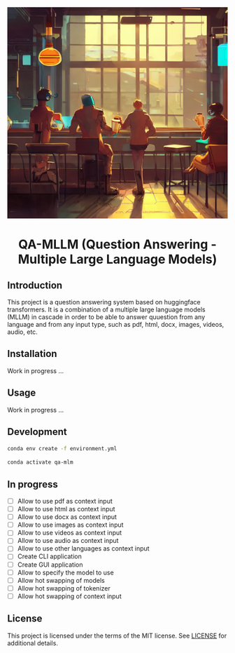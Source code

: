 <div align="center">

<img src="./docs/assets/qa-mllm.png" height="482" width="1447">

# QA-MLLM (Question Answering - Multiple Large Language Models)

</div>

## Introduction

This project is a question answering system based on huggingface transformers. It is a combination of a multiple large language models (MLLM) in cascade in order to be able to answer quuestion from any language and from any input type, such as pdf, html, docx, images, videos, audio, etc.

## Installation

Work in progress ...

## Usage

Work in progress ...

## Development

```bash
conda env create -f environment.yml
```

```bash
conda activate qa-mlm
```

## In progress

- [ ] Allow to use pdf as context input
- [ ] Allow to use html as context input
- [ ] Allow to use docx as context input
- [ ] Allow to use images as context input
- [ ] Allow to use videos as context input
- [ ] Allow to use audio as context input
- [ ] Allow to use other languages as context input
- [ ] Create CLI application
- [ ] Create GUI application
- [ ] Allow to specify the model to use
- [ ] Allow hot swapping of models
- [ ] Allow hot swapping of tokenizer
- [ ] Allow hot swapping of context input

## License

This project is licensed under the terms of the MIT license. See [LICENSE](LICENSE) for additional details.
